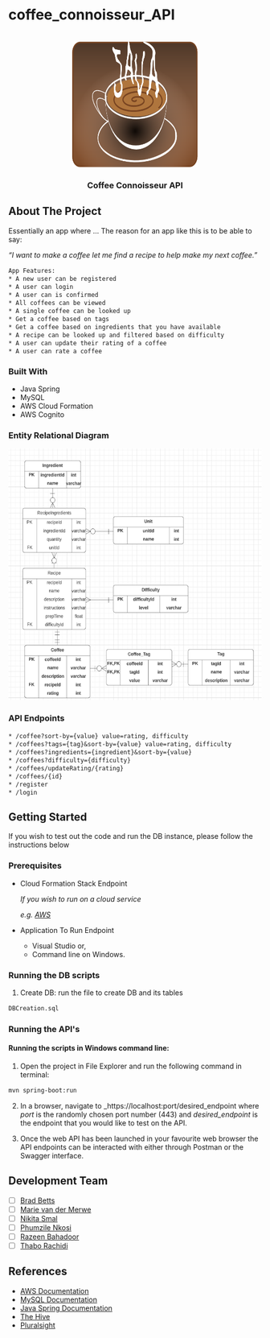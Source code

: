 # coffee_connoisseur_API
<!-- PROJECT LOGO -->
<br />
<div align="center">
  <img src="logo.jpg" alt="Logo" width="250" height="250">

<h3 align="center">Coffee Connoisseur API</h3>

  <p align="center">
    
  </p>
</div>

<!-- ABOUT THE PROJECT -->
## About The Project
Essentially an app where ...
The reason for an app like this is to be able to say:

_“I want to make a coffee let me find a recipe to help make my next coffee.”_

```
App Features: 
* A new user can be registered
* A user can login
* A user can is confirmed
* All coffees can be viewed
* A single coffee can be looked up
* Get a coffee based on tags
* Get a coffee based on ingredients that you have available
* A recipe can be looked up and filtered based on difficulty
* A user can update their rating of a coffee
* A user can rate a coffee
```

### Built With

* Java Spring
* MySQL
* AWS Cloud Formation
* AWS Cognito

<!-- ERD UPLOAD -->
### Entity Relational Diagram
 <img src="ERD.jpg" alt="ERD" width="1000" height="500">

 <!-- API ENDPOINTS-->
 ### API Endpoints
 ```
 * /coffee?sort-by={value} value=rating, difficulty
 * /coffees?tags={tag}&sort-by={value} value=rating, difficulty
 * /coffees?ingredients={ingredient}&sort-by={value}
 * /coffees?difficulty={difficulty}
 * /coffees/updateRating/{rating}
 * /coffees/{id}
 * /register
 * /login
 ```
 
<!-- GETTING STARTED -->
## Getting Started

If you wish to test out the code and run the DB instance, please follow the instructions below

### Prerequisites

* Cloud Formation Stack Endpoint

  _If you wish to run on a cloud service_
  
  _e.g. [AWS](https://bbd-internal-sso.awsapps.com/start#)_

* Application To Run Endpoint
  - Visual Studio or,
  - Command line on Windows.


### Running the DB scripts

1. Create DB: run the file to create DB and its tables
```sh
DBCreation.sql
```

### Running the API's

#### Running the scripts in Windows command line:
1. Open the project in File Explorer and run the following command in terminal:
```sh
mvn spring-boot:run
```

2. In a browser, navigate to 
_https://localhost:port/desired_endpoint
where _port_ is the randomly chosen port number (443) and _desired_endpoint_ is the endpoint that you would like to test on the API.

3. Once the web API has been launched in your favourite web browser the API endpoints can be interacted with either through Postman or the Swagger interface.
 
<!-- MEET THE TEAM -->
## Development Team

- [ ] [Brad Betts]()
- [ ] [Marie van der Merwe]()
- [ ] [Nikita Smal](https://github.com/nikitasmal)
- [ ] [Phumzile Nkosi](https://github.com/PhumzileNkosi)
- [ ] [Razeen Bahadoor](https://github.com/SparklingCouscous)
- [ ] [Thabo Rachidi]()

<!-- REFERENCES -->
## References

* [AWS Documentation](https://docs.aws.amazon.com/)
* [MySQL Documentation](https://dev.mysql.com/doc/)
* [Java Spring Documentation](https://docs.spring.io/spring-framework/docs/current/reference/html/)
* [The Hive](https://the-hive.bbd.co.za/)
* [Pluralsight](https://app.pluralsight.com/)
